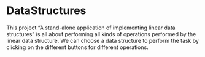 # DataStructures
This project “A stand-alone application of implementing linear data structures” is all about performing all kinds of operations performed by the linear data structure. We can choose a data structure to perform the task by clicking on the different buttons for different operations. 
